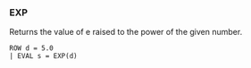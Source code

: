 <!--
This is generated by ESQL’s AbstractFunctionTestCase. Do no edit it. See ../README.md for how to regenerate it.
-->

### EXP
Returns the value of e raised to the power of the given number.

```esql
ROW d = 5.0
| EVAL s = EXP(d)
```
